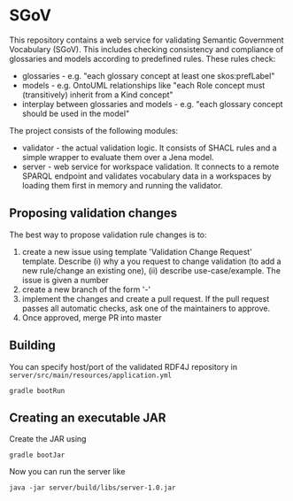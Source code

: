 # SGoV
This repository contains a web service for validating Semantic Government Vocabulary (SGoV). This includes checking consistency and compliance of
glossaries and models according to predefined rules. These rules check:
- glossaries - e.g. "each glossary concept at least one skos:prefLabel"
- models - e.g. OntoUML relationships like "each Role concept must (transitively) inherit from a Kind concept"
- interplay between glossaries and models - e.g. "each glossary concept should be used in the model"

The project consists of the following modules:
- validator - the actual validation logic. It consists of SHACL rules and a simple wrapper to evaluate them over a Jena model.
- server - web service for workspace validation. It connects to a remote SPARQL endpoint and validates vocabulary data in a
 workspaces by loading them first in memory and running the validator.

## Proposing validation changes
The best way to propose validation rule changes is to:

1. create a new issue using template 'Validation Change Request' template. Describe (i) why a you request to change validation (to add a new rule/change an existing one),
(ii) describe use-case/example. The issue is given a number <ISSUE>
2. create a new branch of the form '<ISSUE>-<short-description>'
3. implement the changes and create a pull request. If the pull request passes all automatic checks, ask one of the maintainers to approve.
4. Once approved, merge PR into master

## Building
You can specify host/port of the validated RDF4J repository in `server/src/main/resources/application.yml`

    gradle bootRun

## Creating an executable JAR
Create the JAR using

    gradle bootJar

Now you can run the server like

    java -jar server/build/libs/server-1.0.jar
